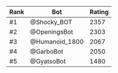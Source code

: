 Rank|Bot|Rating
---|---|---
#1|@Shocky_BOT|2357
#2|@OpeningsBot|2303
#3|@Humanoid_1800|2067
#4|@GarboBot|2050
#5|@GyatsoBot|1480
